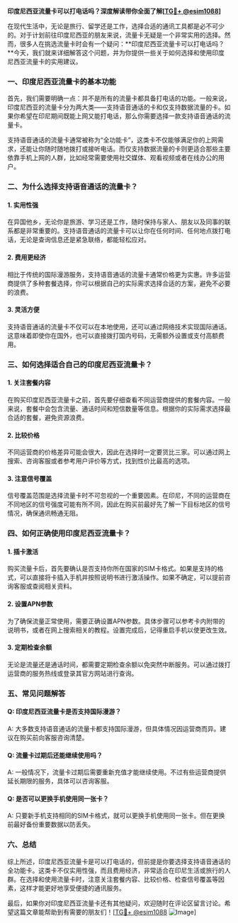 **印度尼西亚流量卡可以打电话吗？深度解读带你全面了解[[TG💪+ @esim1088](https://t.me/s/esim1088)]**

在现代生活中，无论是旅行、留学还是工作，选择合适的通讯工具都是必不可少的。对于计划前往印度尼西亚的朋友来说，流量卡无疑是一个非常实用的选择。然而，很多人在挑选流量卡时会有一个疑问：**印度尼西亚流量卡可以打电话吗？**今天，我们就来详细解答这个问题，并为你提供一些关于如何选择和使用印度尼西亚流量卡的实用建议。

### 一、印度尼西亚流量卡的基本功能

首先，我们需要明确一点：并不是所有的流量卡都具备打电话的功能。一般来说，印度尼西亚的流量卡分为两大类——支持语音通话的卡和仅支持数据流量的卡。如果你希望在印尼期间既能上网又能打电话，那么你需要选择一款支持语音通话的流量卡。

支持语音通话的流量卡通常被称为“全功能卡”，这类卡不仅能够满足你的上网需求，还能让你随时随地拨打或接听电话。而仅支持数据流量的卡则更适合那些主要依靠手机上网的人群，比如经常需要使用社交媒体、观看视频或者在线办公的用户。

### 二、为什么选择支持语音通话的流量卡？

#### 1. 实用性强
在异国他乡，无论你是旅游、学习还是工作，随时保持与家人、朋友以及同事的联系都是非常重要的。支持语音通话的流量卡可以让你在任何时间、任何地点拨打电话，无论是查询信息还是紧急联络，都能轻松应对。

#### 2. 费用更经济
相比于传统的国际漫游服务，支持语音通话的流量卡通常价格更为实惠。许多运营商提供了多种套餐选择，你可以根据自己的实际需求选择合适的方案，避免不必要的浪费。

#### 3. 灵活方便
支持语音通话的流量卡不仅可以在本地使用，还可以通过网络技术实现国际通话。这意味着即使你在国外，也可以直接拨打国内号码，无需额外设置或支付高额费用。

### 三、如何选择适合自己的印度尼西亚流量卡？

#### 1. 关注套餐内容
在购买印度尼西亚流量卡之前，首先要仔细查看不同运营商提供的套餐内容。一般来说，套餐中会包含流量、通话时间和短信数量等信息。根据你的实际需求选择最合适的套餐，避免资源浪费。

#### 2. 比较价格
不同运营商的价格差异可能会很大，因此在选择时一定要货比三家。可以通过网上搜索、咨询客服或者参考用户评价等方式，找到性价比最高的选项。

#### 3. 注意信号覆盖
信号覆盖范围是选择流量卡时不可忽视的一个重要因素。在印尼，不同的运营商在不同地区的信号强度可能有所不同，因此在购买前最好先了解一下目标地区的信号情况，确保通讯畅通无阻。

### 四、如何正确使用印度尼西亚流量卡？

#### 1. 插卡激活
购买流量卡后，首先要确认是否支持你所在国家的SIM卡格式。如果是支持的格式，可以直接将卡插入手机并按照说明书进行激活操作。如果不确定，可以提前咨询客服或查阅相关资料。

#### 2. 设置APN参数
为了确保流量正常使用，需要正确设置APN参数。具体步骤可以参考卡内附带的说明书，或者在网上搜索相关的教程。设置完成后，记得重启手机以使更改生效。

#### 3. 定期检查余额
无论是流量还是通话时间，都需要定期检查余额以免突然中断服务。可以通过拨打运营商的服务热线或登录其官方网站进行查询。

### 五、常见问题解答

#### Q: 印度尼西亚流量卡是否支持国际漫游？
A: 大多数支持语音通话的流量卡都支持国际漫游，但具体情况因运营商而异。建议在购买前向客服咨询清楚。

#### Q: 流量卡过期后还能继续使用吗？
A: 一般情况下，流量卡过期后需要重新充值才能继续使用。不过有些运营商提供延长期限的服务，具体可以咨询客服。

#### Q: 是否可以更换手机使用同一张卡？
A: 只要新手机支持相同的SIM卡格式，就可以更换手机使用同一张卡。但在更换前最好备份重要数据以防丢失。

### 六、总结

综上所述，印度尼西亚流量卡是可以打电话的，但前提是你要选择支持语音通话的全功能卡。这类卡不仅实用性强，而且费用经济，非常适合在印尼生活或旅行的人群。在选择和使用流量卡时，注意关注套餐内容、比较价格、检查信号覆盖等因素，这样才能更好地享受便捷的通讯服务。

最后，如果你对印度尼西亚流量卡还有其他疑问，欢迎随时在评论区留言讨论。希望这篇文章能帮助到有需要的朋友们！[[TG💪+ @esim1088](https://t.me/s/esim1088) ![Image](https://i.postimg.cc/4NQfJmqS/Snipaste-2025-05-13-00-14-12.png)]